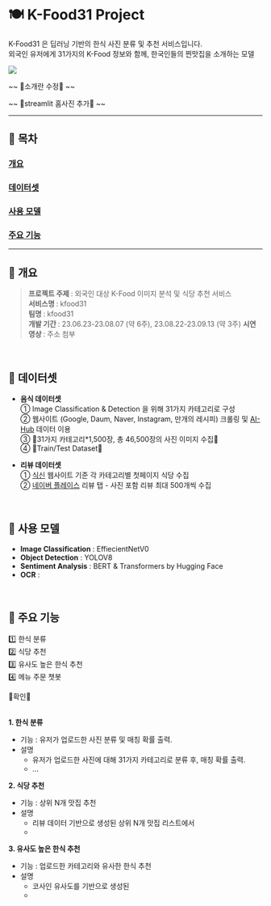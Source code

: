 # :plate_with_cutlery: K-Food31 Project
K-Food31 은 딥러닝 기반의 한식 사진 분류 및 추천 서비스입니다.  
외국인 유저에게 31가지의 K-Food 정보와 함께, 한국인들의 찐맛집을 소개하는 모델  

<img src="https://img.shields.io/badge/Python-3.9.10-blue?logo=python"> 

~~ 🔺소개란 수정🔺 ~~

~~ 🔺streamlit 홈사진 추가🔺 ~~

---
## 📙 목차
### [개요](#개요)
### [데이터셋](#데이터셋)
### [사용 모델](#사용-모델)
### [주요 기능](#주요-기능)
---

## 📌 개요
> <b> 프로젝트 주제 </b> : 외국인 대상 K-Food 이미지 분석 및 식당 추천 서비스  
> <b> 서비스명 </b> : kfood31  
> <b> 팀명 </b> : kfood31  
> <b> 개발 기간 </b> : 23.06.23-23.08.07 (약 6주), 23.08.22-23.09.13 (약 3주)
> <b> 시연 영상 </b> : 주소 첨부
<br/>



## 📌 데이터셋

- **음식 데이터셋**  
  ① Image Classification & Detection 을 위해 31가지 카테고리로 구성  
  ② 웹사이트 (Google, Daum, Naver, Instagram, 만개의 레시피) 크롤링 및 [AI-Hub](https://aihub.or.kr/) 데이터 이용  
  ③ 🔺31가지 카테고리*1,500장, 총 46,500장의 사진 이미지 수집🔺  
  ④ 🔺Train/Test Dataset🔺

  
- **리뷰 데이터셋**  
  ① [식신](https://www.siksinhot.com/) 웹사이트 기준 각 카테고리별 첫페이지 식당 수집  
  ② [네이버 플레이스](map.naver.com) 리뷰 탭 - 사진 포함 리뷰 최대 500개씩 수집
<br/>


## 📌 사용 모델
- **Image Classification** : EffiecientNetV0
- **Object Detection** : YOLOV8
- **Sentiment Analysis** : BERT & Transformers by Hugging Face
- **OCR** : 
<br/>

## 📌 주요 기능
:one: 한식 분류    
:two: 식당 추천    
:three: 유사도 높은 한식 추천     
:four: 메뉴 주문 챗봇

🔺확인🔺</BR>
</BR>

**1. 한식 분류**  
  + 기능 : 유저가 업로드한 사진 분류 및 매칭 확률 출력. 
  + 설명
    - 유저가 업로드한 사진에 대해 31가지 카테고리로 분류 후, 매칭 확률 출력.
    - ...
   
      
**2. 식당 추천**  
  + 기능 : 상위 N개 맛집 추천
  + 설명
    -  리뷰 데이터 기반으로 생성된 상위 N개 맛집 리스트에서 
    -  
      
**3. 유사도 높은 한식 추천**  
  + 기능 : 업로드한 카테고리와 유사한 한식 추천
  + 설명
    -  코사인 유사도를 기반으로 생성된  
    -  
<br/>


